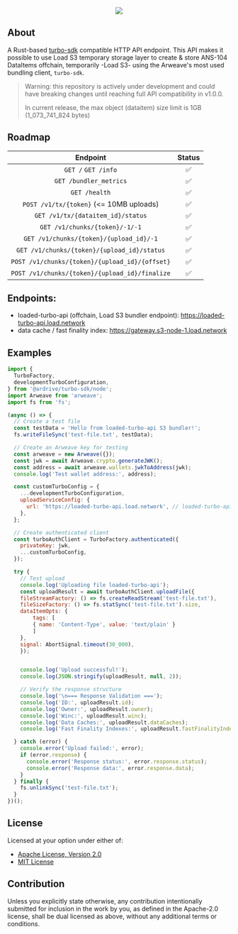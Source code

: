 <p align="center">
  <a href="https://load.network">
    <img src="https://gateway.load.rs/bundle/0x83cf4417880af0d2df56ce04ecfc108ea4ee940e8fb81400e31ab81571e28d21/0">
  </a>
</p>

## About
A Rust-based [turbo-sdk](https://github.com/ardriveapp/turbo-sdk) compatible HTTP API endpoint. This API makes it possible to use Load S3 temporary storage layer to create & store ANS-104 DataItems offchain, temporarily -Load S3- using the Arweave's most used bundling client, `turbo-sdk`.

> Warning: this repository is actively under development and could have breaking changes until reaching full API compatibility in v1.0.0.
>
> In current release, the max object (dataitem) size limit is 1GB (1_073_741_824 bytes)


## Roadmap

| Endpoint  | Status |
| :-------------: |:-------------:|
| `GET /` `GET /info`| ✅ |
| `GET /bundler_metrics` | ✅ |
| `GET /health`| ✅ |
| `POST /v1/tx/{token}` (<= 10MB uploads)     | ✅     |
| `GET /v1/tx/{dataitem_id}/status` | ✅  |
| `GET /v1/chunks/{token}/-1/-1`      | ✅     |
| `GET /v1/chunks/{token}/{upload_id}/-1`      | ✅   |
| `GET /v1/chunks/{token}/{upload_id}/status`      | ✅    |
| `POST /v1/chunks/{token}/{upload_id}/{offset}`      | ✅    |
| `POST /v1/chunks/{token}/{upload_id}/finalize` | ✅ |

## Endpoints:

- loaded-turbo-api (offchain, Load S3 bundler endpoint): https://loaded-turbo-api.load.network
- data cache / fast finality index: https://gateway.s3-node-1.load.network

## Examples

```js
import {
  TurboFactory,
  developmentTurboConfiguration,
} from '@ardrive/turbo-sdk/node';
import Arweave from 'arweave';
import fs from 'fs';

(async () => {
  // Create a test file
  const testData = 'Hello from loaded-turbo-api S3 bundler!';
  fs.writeFileSync('test-file.txt', testData);

  // Create an Arweave key for testing
  const arweave = new Arweave({});
  const jwk = await Arweave.crypto.generateJWK();
  const address = await arweave.wallets.jwkToAddress(jwk);
  console.log('Test wallet address:', address);

  const customTurboConfig = {
    ...developmentTurboConfiguration,
    uploadServiceConfig: {
      url: 'https://loaded-turbo-api.load.network', // loaded-turbo-api endpoint
    },
  };

  // Create authenticated client
  const turboAuthClient = TurboFactory.authenticated({
    privateKey: jwk,
    ...customTurboConfig,
  });

  try {
    // Test upload
    console.log('Uploading file loaded-turbo-api');
    const uploadResult = await turboAuthClient.uploadFile({
    fileStreamFactory: () => fs.createReadStream('test-file.txt'),
    fileSizeFactory: () => fs.statSync('test-file.txt').size,
    dataItemOpts: {
        tags: [
        { name: 'Content-Type', value: 'text/plain' }
        ]
    },
    signal: AbortSignal.timeout(30_000),
    });


    console.log('Upload successful!');
    console.log(JSON.stringify(uploadResult, null, 2));

    // Verify the response structure
    console.log('\n=== Response Validation ===');
    console.log('ID:', uploadResult.id);
    console.log('Owner:', uploadResult.owner);
    console.log('Winc:', uploadResult.winc);
    console.log('Data Caches:', uploadResult.dataCaches);
    console.log('Fast Finality Indexes:', uploadResult.fastFinalityIndexes);

  } catch (error) {
    console.error('Upload failed:', error);
    if (error.response) {
      console.error('Response status:', error.response.status);
      console.error('Response data:', error.response.data);
    }
  } finally {
    fs.unlinkSync('test-file.txt');
  }
})();
```

## License

Licensed at your option under either of:
 * [Apache License, Version 2.0](LICENSE-APACHE)
 * [MIT License](LICENSE-MIT)

## Contribution

Unless you explicitly state otherwise, any contribution intentionally submitted
for inclusion in the work by you, as defined in the Apache-2.0 license, shall be
dual licensed as above, without any additional terms or conditions.